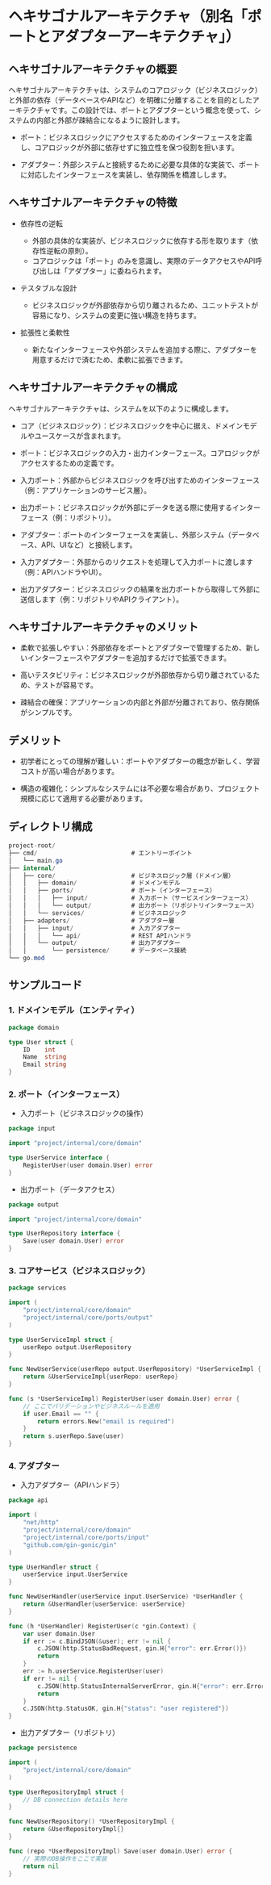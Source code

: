 # ヘキサゴナルアーキテクチャ（別名「ポートとアダプターアーキテクチャ」）

## ヘキサゴナルアーキテクチャの概要

ヘキサゴナルアーキテクチャは、システムのコアロジック（ビジネスロジック）と外部の依存（データベースやAPIなど）を明確に分離することを目的としたアーキテクチャです。この設計では、ポートとアダプターという概念を使って、システムの内部と外部が疎結合になるように設計します。

- ポート：ビジネスロジックにアクセスするためのインターフェースを定義し、コアロジックが外部に依存せずに独立性を保つ役割を担います。

- アダプター：外部システムと接続するために必要な具体的な実装で、ポートに対応したインターフェースを実装し、依存関係を橋渡しします。

## ヘキサゴナルアーキテクチャの特徴

- 依存性の逆転
  - 外部の具体的な実装が、ビジネスロジックに依存する形を取ります（依存性逆転の原則）。
  - コアロジックは「ポート」のみを意識し、実際のデータアクセスやAPI呼び出しは「アダプター」に委ねられます。

- テスタブルな設計
  - ビジネスロジックが外部依存から切り離されるため、ユニットテストが容易になり、システムの変更に強い構造を持ちます。

- 拡張性と柔軟性
  - 新たなインターフェースや外部システムを追加する際に、アダプターを用意するだけで済むため、柔軟に拡張できます。

## ヘキサゴナルアーキテクチャの構成

ヘキサゴナルアーキテクチャは、システムを以下のように構成します。

- コア（ビジネスロジック）：ビジネスロジックを中心に据え、ドメインモデルやユースケースが含まれます。

- ポート：ビジネスロジックの入力・出力インターフェース。コアロジックがアクセスするための定義です。

- 入力ポート：外部からビジネスロジックを呼び出すためのインターフェース（例：アプリケーションのサービス層）。

- 出力ポート：ビジネスロジックが外部にデータを送る際に使用するインターフェース（例：リポジトリ）。

- アダプター：ポートのインターフェースを実装し、外部システム（データベース、API、UIなど）と接続します。

- 入力アダプター：外部からのリクエストを処理して入力ポートに渡します（例：APIハンドラやUI）。

- 出力アダプター：ビジネスロジックの結果を出力ポートから取得して外部に送信します（例：リポジトリやAPIクライアント）。

## ヘキサゴナルアーキテクチャのメリット

- 柔軟で拡張しやすい：外部依存をポートとアダプターで管理するため、新しいインターフェースやアダプターを追加するだけで拡張できます。

- 高いテスタビリティ：ビジネスロジックが外部依存から切り離されているため、テストが容易です。

- 疎結合の確保：アプリケーションの内部と外部が分離されており、依存関係がシンプルです。

## デメリット

- 初学者にとっての理解が難しい：ポートやアダプターの概念が新しく、学習コストが高い場合があります。

- 構造の複雑化：シンプルなシステムには不必要な場合があり、プロジェクト規模に応じて適用する必要があります。

## ディレクトリ構成

```csharp
project-root/
├── cmd/                          # エントリーポイント
│   └── main.go
├── internal/
│   ├── core/                     # ビジネスロジック層（ドメイン層）
│   │   ├── domain/               # ドメインモデル
│   │   ├── ports/                # ポート（インターフェース）
│   │   │   ├── input/            # 入力ポート（サービスインターフェース）
│   │   │   └── output/           # 出力ポート（リポジトリインターフェース）
│   │   └── services/             # ビジネスロジック
│   ├── adapters/                 # アダプター層
│   │   ├── input/                # 入力アダプター
│   │   │   └── api/              # REST APIハンドラ
│   │   └── output/               # 出力アダプター
│   │       └── persistence/      # データベース接続
└── go.mod
```

## サンプルコード

### 1. ドメインモデル（エンティティ）

```go:internal/core/domain/user.go
package domain

type User struct {
    ID    int
    Name  string
    Email string
}
```

### 2. ポート（インターフェース）

- 入力ポート（ビジネスロジックの操作）

```go:internal/core/ports/input/user_service.go
package input

import "project/internal/core/domain"

type UserService interface {
    RegisterUser(user domain.User) error
}
```

- 出力ポート（データアクセス）

```go:internal/core/ports/output/user_repository.go
package output

import "project/internal/core/domain"

type UserRepository interface {
    Save(user domain.User) error
}
```

### 3. コアサービス（ビジネスロジック）

```go:internal/core/services/user_service_impl.go
package services

import (
    "project/internal/core/domain"
    "project/internal/core/ports/output"
)

type UserServiceImpl struct {
    userRepo output.UserRepository
}

func NewUserService(userRepo output.UserRepository) *UserServiceImpl {
    return &UserServiceImpl{userRepo: userRepo}
}

func (s *UserServiceImpl) RegisterUser(user domain.User) error {
    // ここでバリデーションやビジネスルールを適用
    if user.Email == "" {
        return errors.New("email is required")
    }
    return s.userRepo.Save(user)
}
```

### 4. アダプター

- 入力アダプター（APIハンドラ）

```go:internal/adapters/input/api/user_handler.go
package api

import (
    "net/http"
    "project/internal/core/domain"
    "project/internal/core/ports/input"
    "github.com/gin-gonic/gin"
)

type UserHandler struct {
    userService input.UserService
}

func NewUserHandler(userService input.UserService) *UserHandler {
    return &UserHandler{userService: userService}
}

func (h *UserHandler) RegisterUser(c *gin.Context) {
    var user domain.User
    if err := c.BindJSON(&user); err != nil {
        c.JSON(http.StatusBadRequest, gin.H{"error": err.Error()})
        return
    }
    err := h.userService.RegisterUser(user)
    if err != nil {
        c.JSON(http.StatusInternalServerError, gin.H{"error": err.Error()})
        return
    }
    c.JSON(http.StatusOK, gin.H{"status": "user registered"})
}
```

- 出力アダプター（リポジトリ）

```go:internal/adapters/output/persistence/user_repository_impl.go
package persistence

import (
    "project/internal/core/domain"
)

type UserRepositoryImpl struct {
    // DB connection details here
}

func NewUserRepository() *UserRepositoryImpl {
    return &UserRepositoryImpl{}
}

func (repo *UserRepositoryImpl) Save(user domain.User) error {
    // 実際のDB操作をここで実装
    return nil
}
```
